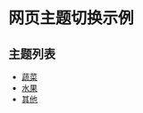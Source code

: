
# 网页主题切换示例

## 主题列表

- [蔬菜](#蔬菜)
- [水果](#水果)
- [其他](#其他)

<div id="content">
  </div>

<script> 
 function loadTheme(themeId, targetDivId) {
  let contentDiv = document.getElementById(targetDivId);
  let themeContent = '';

  switch (themeId) {
    case '蔬菜':
       themeContent = `
         <h2>蔬菜</h2>
         <ul>
          <li><a href="#蔬菜-子主题一" onclick="loadSubTheme('蔬菜-子主题一'); return false;">叶菜类</a></li>
          <li><a href="#蔬菜-子主题二" onclick="loadSubTheme('蔬菜-子主题二'); return false;">根茎类</a></li>
         </ul>
        <div id="subContent">
          </div>
      `;
      break;
    case '水果':
      themeContent = `
          <h2>水果</h2>
          <ul>
            <li><a href="#水果-子主题一" onclick="loadSubTheme('水果-子主题一'); return false;">柑橘类</a></li>
             <li><a href="#水果-子主题二" onclick="loadSubTheme('水果-子主题二'); return false;">浆果类</a></li>
          </ul>
            <div id="subContent">
            </div>
        `;
      break;
    case '其他':
      themeContent = `
          <h2>其他</h2>
          <ul>
            <li><a href="#其他-子主题一" onclick="loadSubTheme('其他-子主题一'); return false;">坚果类</a></li>
            <li><a href="#其他-子主题二" onclick="loadSubTheme('其他-子主题二'); return false;">菌菇类</a></li>
          </ul>
            <div id="subContent">
            </div>
        `;
      break;
    default:
      themeContent = '<p>请选择一个主题。</p>';
  }

  contentDiv.innerHTML = themeContent;
}

    contentDiv.innerHTML = themeContent;
  }

  function loadSubTheme(subThemeId) {
    let subContentDiv = document.getElementById('subContent');
    let subThemeContent = '';

    switch (subThemeId) {
      case '蔬菜-子主题一':
        subThemeContent = '<p>蔬菜的叶菜类内容。</p>';
        break;
      case '蔬菜-子主题二':
        subThemeContent = '<p>蔬菜的根茎类内容。</p>';
        break;
      case '水果-子主题一':
        subThemeContent = '<p>水果的柑橘类内容。</p>';
        break;
      case '水果-子主题二':
        subThemeContent = '<p>水果的浆果类内容。</p>';
        break;
      case '其他-子主题一':
        subThemeContent = '<p>其他的坚果类内容。</p>';
        break;
      case '其他-子主题二':
        subThemeContent = '<p>其他的菌菇类内容。</p>';
        break;
      default:
        subThemeContent = '<p>请选择一个子主题。</p>';
    }

    subContentDiv.innerHTML = subThemeContent;
  }

  // 初始加载第一个主题
  loadTheme('水果');
  loadTheme('蔬菜');
  loadTheme('其他');
</script>
